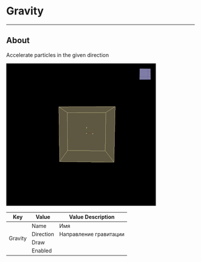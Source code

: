 # Gravity

___

## About

Accelerate particles in the given direction

![alt text](media/gravity-ezgif.com-resize.gif)

<table><thead>
  <tr>
    <th>Key</th>
    <th>Value</th>
    <th>Value Description</th>
  </tr></thead>
<tbody>
  <tr>
    <td rowspan="4">Gravity</td>
    <td>Name</td>
    <td>Имя</td>
  </tr>
  <tr>
    <td>Direction</td>
    <td>Направление гравитации</td>
  </tr>
  <tr>
    <td>Draw</td>
    <td></td>
  </tr>
  <tr>
    <td>Enabled</td>
    <td></td>
  </tr>
</tbody>
</table>
